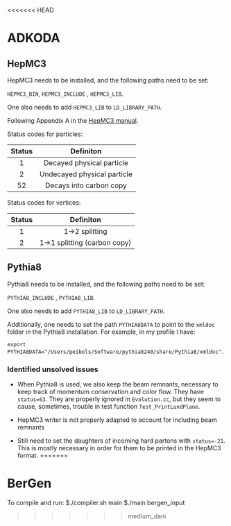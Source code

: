 <<<<<<< HEAD
# ADKODA

## HepMC3

HepMC3 needs to be installed, and the following paths need to be set:

`HEPMC3_BIN`, `HEPMC3_INCLUDE` , `HEPMC3_LIB`.

One also needs to add `HEPMC3_LIB` to `LD_LIBRARY_PATH`.

Following Appendix A in the [HepMC3 manual](https://arxiv.org/pdf/1912.08005.pdf).

Status codes for particles:

| Status        | Definiton     		|
|:-------------:|:-----------------------------:|
| 1             | Decayed physical particle 	|
| 2      	| Undecayed physical particle   |
| 52 		| Decays into carbon copy      	|

Status codes for vertices:

| Status        | Definiton     		|
|:-------------:|:-----------------------------:|
| 1             | 1->2 splitting	 	|
| 2      	| 1->1 splitting (carbon copy)  |

## Pythia8

Pythia8 needs to be installed, and the following paths need to be set:

`PYTHIA8_INCLUDE` , `PYTHIA8_LIB`.

One also needs to add `PYTHIA8_LIB` to `LD_LIBRARY_PATH`.

Additionally, one needs to set the path `PYTHIA8DATA` to point to the `xmldoc` folder in the Pythia8 installation. For example, in my profile I have:

`export PYTHIA8DATA="/Users/peibols/Software/pythia8240/share/Pythia8/xmldoc"`.

### Identified unsolved issues

+ When Pythia8 is used, we also keep the beam remnants, necessary to keep track of momentum conservation and color flow. They have `status=63`. They are properly ignored in `Evolution.cc`, but they seem to cause, sometimes, trouble in test function `Test_PrintLundPlane`.

+ HepMC3 writer is not properly adapted to account for including beam remnants

+ Still need to set the daughters of incoming hard partons with `status=-21`. This is mostly necessary in order for them to be printed in the HepMC3 format.
=======
# BerGen

To compile and run:
$./compiler.sh main
$./main bergen_input
>>>>>>> medium_dani

